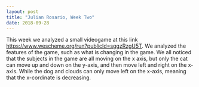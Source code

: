 ```yaml
---
layout: post
title: "Julian Rosario, Week Two"
date: 2018-09-28
---
```

This week we analyzed a small videogame at this link https://www.wescheme.org/run?publicId=sggzRzgU5T. We analyzed the features of the game, such as what is changing in the game. We all noticed that the subjects in the game are all moving on the x axis, but only the cat can move up and down on the y-axis, and then move left and right on the x-axis. While the dog and clouds can only move left on the x-axis, meaning that the x-cordinate is decreasing.
